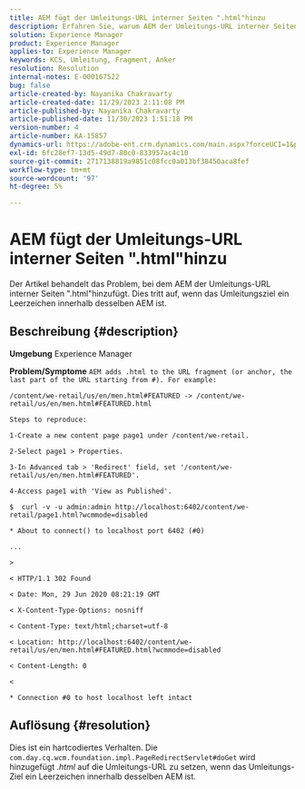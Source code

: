 ```yaml
---
title: AEM fügt der Umleitungs-URL interner Seiten ".html"hinzu
description: Erfahren Sie, warum AEM der Umleitungs-URL interner Seiten ".html"hinzufügt
solution: Experience Manager
product: Experience Manager
applies-to: Experience Manager
keywords: KCS, Umleitung, Fragment, Anker
resolution: Resolution
internal-notes: E-000167522
bug: false
article-created-by: Nayanika Chakravarty
article-created-date: 11/29/2023 2:11:08 PM
article-published-by: Nayanika Chakravarty
article-published-date: 11/30/2023 1:51:18 PM
version-number: 4
article-number: KA-15857
dynamics-url: https://adobe-ent.crm.dynamics.com/main.aspx?forceUCI=1&pagetype=entityrecord&etn=knowledgearticle&id=3507b822-c18e-ee11-8179-6045bd006b4b
exl-id: 6fc28ef7-13d5-49d7-80c0-833957ac4c10
source-git-commit: 2717138819a9851c08fcc0a013bf38450aca8fef
workflow-type: tm+mt
source-wordcount: '97'
ht-degree: 5%

---
```


# AEM fügt der Umleitungs-URL interner Seiten &quot;.html&quot;hinzu


Der Artikel behandelt das Problem, bei dem AEM der Umleitungs-URL interner Seiten &quot;.html&quot;hinzufügt. Dies tritt auf, wenn das Umleitungsziel ein Leerzeichen innerhalb desselben AEM ist.

## Beschreibung {#description}


<b>Umgebung</b>
Experience Manager

<b>Problem/Symptome</b>
`AEM adds .html to the URL fragment (or anchor, the last part of the URL starting from #). For example:`


```
/content/we-retail/us/en/men.html#FEATURED -> /content/we-retail/us/en/men.html#FEATURED.html

Steps to reproduce:
```



```
1-Create a new content page page1 under /content/we-retail.
```



```
2-Select page1 > Properties.
```



```
3-In Advanced tab > 'Redirect' field, set '/content/we-retail/us/en/men.html#FEATURED'.
```



```
4-Access page1 with 'View as Published'.
```



```
$  curl -v -u admin:admin http://localhost:6402/content/we-retail/page1.html?wcmmode=disabled
```



```
* About to connect() to localhost port 6402 (#0)
```



```
...
```



```
>
```



```
< HTTP/1.1 302 Found
```



```
< Date: Mon, 29 Jun 2020 08:21:19 GMT
```



```
< X-Content-Type-Options: nosniff
```



```
< Content-Type: text/html;charset=utf-8
```



```
< Location: http://localhost:6402/content/we-retail/us/en/men.html#FEATURED.html?wcmmode=disabled
```



```
< Content-Length: 0
```



```
<
```



```
* Connection #0 to host localhost left intact
```



## Auflösung {#resolution}


Dies ist ein hartcodiertes Verhalten. Die `com.day.cq.wcm.foundation.impl.PageRedirectServlet#doGet` wird hinzugefügt *.html* auf die Umleitungs-URL zu setzen, wenn das Umleitungs-Ziel ein Leerzeichen innerhalb desselben AEM ist.
